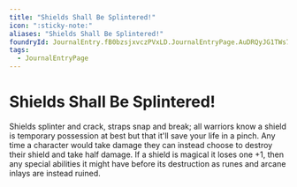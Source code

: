 ```yaml
---
title: "Shields Shall Be Splintered!"
icon: ":sticky-note:"
aliases: "Shields Shall Be Splintered!"
foundryId: JournalEntry.fB0bzsjxvczPVxLD.JournalEntryPage.AuDRQyJG1TWs7cgL
tags:
  - JournalEntryPage
---
```


# Shields Shall Be Splintered!
Shields splinter and crack, straps snap and break; all warriors know a shield is temporary possession at best but that it'll save your life in a pinch. Any time a character would take damage they can instead choose to destroy their shield and take half damage. If a shield is magical it loses one +1, then any special abilities it might have before its destruction as runes and arcane inlays are instead ruined.